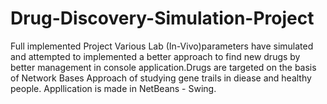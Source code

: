 # Drug-Discovery-Simulation-Project
Full implemented Project
Various Lab (In-Vivo)parameters have simulated and attempted to implemented a
better approach to find new drugs by better management in console
application.Drugs are targeted on the basis of Network Bases Approach of studying gene trails in diease and healthy people.
Appllication is made in NetBeans - Swing.

